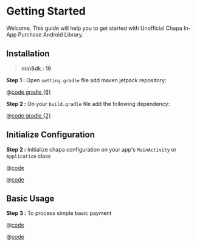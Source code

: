 # Getting Started

Welcome, This guide will help you to get started with Unofficial Chapa In-App Purchase Android Library.

## Installation

> **minSdk : 19**

**Step 1 :** Open ```setting.gradle``` file add maven jetpack repository:

@[code gradle {6}](./code_snippet/other/setting.gradle)

**Step 2 :** On your ```build.gradle``` file add the following dependency:

@[code gradle {2}](./code_snippet/other/build.gradle)

## Initialize Configuration

**Step 2 :** Initialize chapa configuration on your app's ```MainActivity``` or ```Application``` class

<CodeGroup>
<CodeGroupItem title="JAVA">

@[code](./code_snippet/java/intialize.java)

</CodeGroupItem>
<CodeGroupItem title="KOTLIN" active>

@[code](./code_snippet/kotlin/intialize.kt)

</CodeGroupItem>
</CodeGroup>

## Basic Usage

**Step 3 :** To process simple basic payment

<CodeGroup>
<CodeGroupItem title="JAVA">

@[code](./code_snippet/java/basicPayment.java)

</CodeGroupItem>
<CodeGroupItem title="KOTLIN" active>

@[code](./code_snippet/kotlin/basicPayment.kt)

</CodeGroupItem>
</CodeGroup>
